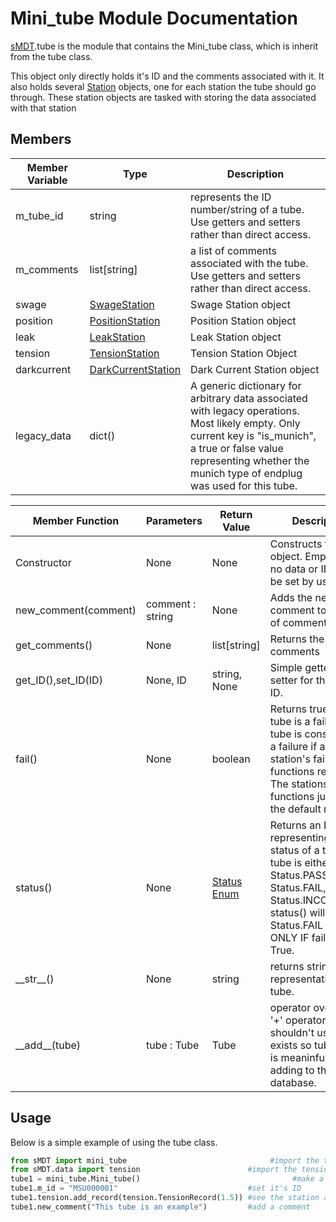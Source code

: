 Mini_tube Module Documentation
=============================

[sMDT](sMDT.md).tube is the module that contains the Mini_tube class, which is inherit from the tube class.

This object only directly holds it's ID and the comments associated with it. It also holds several [Station](station.md) objects, one for each station the tube should go through. These station objects are tasked with storing the data associated with that station

Members
----------------

Member Variable | Type | Description
---|---|---
m_tube_id | string | represents the ID number/string of a tube. Use getters and setters rather than direct access.
m_comments | list[string] | a list of comments associated with the tube.  Use getters and setters rather than direct access.
swage | [SwageStation](swage.md) | Swage Station object
position | [PositionStation](position.md) | Position Station object
leak | [LeakStation](leak.md) | Leak Station object
tension | [TensionStation](tension.md) | Tension Station Object
darkcurrent | [DarkCurrentStation](darkcurrent.md) | Dark Current Station object
legacy_data | dict() | A generic dictionary for arbitrary data associated with legacy operations. Most likely empty. Only current key is "is_munich", a true or false value representing whether the munich type of endplug was used for this tube. 

Member Function | Parameters | Return Value | Description
---|---|---|---
Constructor | None | None | Constructs the tube object. Empty with no data or ID, must be set by user. 
new_comment(comment)| comment : string | None | Adds the new comment to the list of comments
get_comments() | None | list[string] | Returns the list of comments
get_ID(),set_ID(ID) | None, ID | string, None | Simple getter and setter for the tube's ID.
fail() | None | boolean | Returns true if the tube is a failure. A tube is considereed a failure if any of it's station's fail() functions return true. The stations fail functions just use the default mode. 
status() | None | [Status Enum](status.md) | Returns an Enum representing the status of a tube. A tube is either a Status.PASS, a Status.FAIL, or a Status.INCOMPLETE. status() will return Status.FAIL IF AND ONLY IF fail() returns True.  
\_\_str\_\_() | None | string | returns string representation of the tube.
\_\_add\_\_(tube) | tube : Tube | Tube | operator override for '+' operator. You shouldn't use this, it exists so tube + tube is meaninful when adding to the database. 


Usage
-----
Below is a simple example of using the tube class.
```python
from sMDT import mini_tube                                #import the tube module
from sMDT.data import tension                        #import the tension module
tube1 = mini_tube.Mini_tube()                                  #make a new tube object
tube1.m_id = "MSU000001"                             #set it's ID
tube1.tension.add_record(tension.TensionRecord(1.5)) #see the station and the tension module for explanation of this line
tube1.new_comment("This tube is an example")         #add a comment
